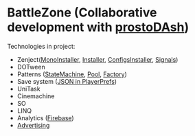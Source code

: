 # BattleZone (Collaborative development with <a href="https://github.com/prostoDAsh" target="_blank">prostoDAsh</a>)

Technologies in project:
- Zenject([MonoInstaller](Assets/Scripts/Zenject/MonoInstallers), [Installer](Assets/Scripts/Zenject/Installers), [ConfigsInstaller](Assets/Scripts/Zenject/ConfigsInstallers), [Signals](Assets/Scripts/Zenject/SignalsInstaller.cs))
- DOTween
- Patterns ([StateMachine](Assets/Scripts/Player/PlayerStateMachine), [Pool](Assets/Scripts/Pool/Pool.cs), [Factory](Assets/Scripts/Enemy/EnemyFactory.cs))
- Save system ([JSON in PlayerPrefs]((Assets/Scripts/GameData/SaveSystemJson.cs)))
- UniTask 
- Cinemachine
- SO
- LINQ 
- Analytics ([Firebase](Assets/Scripts/GameManager.cs))
- [Advertising](Assets/Scripts/UI/UIManager.cs) 
